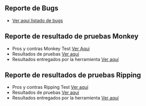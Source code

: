 ## Reporte de Bugs
- [Ver aqui listado de bugs](https://github.com/wcuadrosuniandes/MISO-PRUEBAS-AUTOMATIZADAS/issues)

## Reporte de resultado de pruebas Monkey
- Pros y contras Monkey Test [Ver Aqui](https://github.com/wcuadrosuniandes/MISO-PRUEBAS-AUTOMATIZADAS/wiki/MonkeyVentajas)
- Resultados de pruebas [Ver aqui](https://github.com/wcuadrosuniandes/MISO-PRUEBAS-AUTOMATIZADAS/wiki/MonkeyResultados)
- Resultados entregados por la herramienta [Ver aquí](https://wcuadrosuniandes.github.io/MISO-PRUEBAS-AUTOMATIZADAS/monkey-cypress/results/monkey-execution.html)

## Reporte de resultados de pruebas Ripping

- Pros y contras Ripping Test [Ver aquí](https://github.com/wcuadrosuniandes/MISO-PRUEBAS-AUTOMATIZADAS/wiki/RippingVentajas)
- Resultados de pruebas [Ver aquí](https://github.com/wcuadrosuniandes/MISO-PRUEBAS-AUTOMATIZADAS/wiki/RippingResultados)
- Resultados entregados por la herramienta [Ver aquí](https://wcuadrosuniandes.github.io/MISO-PRUEBAS-AUTOMATIZADAS/ripuppet/results/2023-04-29T22.40.17.639Z/chromium/report.html#)
